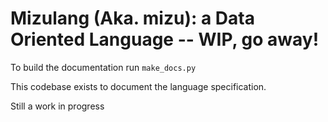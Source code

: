 # Mizulang (Aka. mizu): a Data Oriented Language -- WIP, go away!

To build the documentation run `make_docs.py`

This codebase exists to document the language specification.

Still a work in progress
